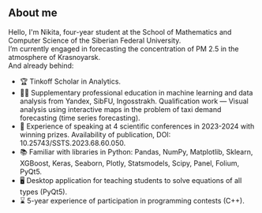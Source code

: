 ## About me

Hello, I'm Nikita, four-year student at the School of Mathematics and Computer Science of the Siberian Federal University.  
I’m currently engaged in forecasting the concentration of PM 2.5 in the atmosphere of Krasnoyarsk.  
And already behind:

- :trophy: Tinkoff Scholar in Analytics.
- :man_student: Supplementary professional education in machine learning and data analysis from Yandex, SibFU, Ingosstrakh. Qualification work — Visual analysis using interactive maps in the problem of taxi demand forecasting (time series forecasting).
- 🚀 Experience of speaking at 4 scientific conferences in 2023-2024 with winning prizes. Availability of publication, DOI: 10.25743/SSTS.2023.68.60.050.
- :books: Familiar with libraries in Python: Pandas, NumPy, Matplotlib, Sklearn, XGBoost, Keras, Seaborn, Plotly, Statsmodels, Scipy, Panel, Folium, PyQt5.
- :desktop_computer: Desktop application for teaching students to solve equations of all types (PyQt5).
- :hourglass: 5-year experience of participation in programming contests (C++).
